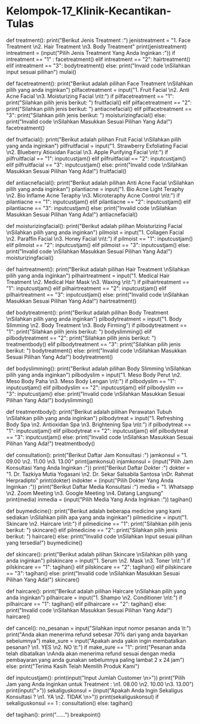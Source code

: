 # Kelompok-17_Klinik-Kecantikan-Tulas
def treatment():
    print("Berikut Jenis Treatment :")
    jenistreatment = "1. Face Treatment \n2. Hair Treatment \n3. Body Treatment"
    print(jenistreatment)
    intreatment = (input("Pilih Jenis Treatment Yang Anda Inginkan :"))
    if intreatment == "1" :
        facetreatment()
    elif intreatment == "2":
        hairtreatment()
    elif intreatment == "3":
        bodytreatment()
    else:
        print("Invaid code \nSilahkan input sesuai pilihan")
        mulai()

def facetreatment():
    print("Berikut adalah pilihan Face Treatment \nSilahkan pilih yang anda inginkan")
    pilfacetreatment = input("1. Fruit Facial \n2. Anti Acne Facial \n3. Moisturizing Facial \n\t:")
    if pilfacetreatment == "1":
        print("Silahkan pilih jenis berikut: ")
        fruitfacial()
    elif pilfacetreatment == "2":
        print("Silahkan pilih jenis berikut: ")
        antiacnefacial()
    elif pilfacetreatment == "3":
        print("Silahkan pilih jenis berikut: ")
        moisturizingfacial()
    else:
        print("Invalid code \nSilahkan Masukkan Sesuai Pilihan Yang Ada!")
        facetreatment()

def fruitfacial():
    print("Berikut adalah pilihan Fruit Facial \nSilahkan pilih yang anda inginkan")
    pilfruitfacial = input("1. Strawberry Exfoliating Facial \n2. Blueberry Atioxidan Facial \n3. Apple Purifying Facial \n\t:")
    if pilfruitfacial == "1":
        inputcustjam()
    elif pilfruitfacial == "2":
        inputcustjam()
    elif pilfruitfacial == "3":
        inputcustjam()
    else:
        print("Invalid code \nSilahkan Masukkan Sesuai Pilihan Yang Ada!")
        fruitfacial()

def antiacnefacial():
    print("Berikut adalah pilihan Anti Acne Facial \nSilahkan pilih yang anda inginkan")
    pilantiacne = input("1. Bio Acne Light Teraphy \n2. Bio Inflame Acne Teraphy \n3. Microteraphy Acne Control \n\t:")
    if pilantiacne == "1":
        inputcustjam()
    elif pilantiacne == "2":
        inputcustjam()
    elif pilantiacne == "3":
        inputcustjam()
    else:
        print("Invalid code \nSilahkan Masukkan Sesuai Pilihan Yang Ada!")
        antiacnefacial()

def moisturizingfacial():
    print("Berikut adalah pilihan Moisturizing Facial \nSilahkan pilih yang anda inginkan")
    pilmoist = input("1. Collagen Facial \n2. Paraffin Facial \n3. Honey Facial \n\t:")
    if pilmoist == "1":
        inputcustjam()
    elif pilmoist == "2":
        inputcustjam()
    elif pilmoist == "3":
        inputcustjam()
    else:
        print("Invalid code \nSilahkan Masukkan Sesuai Pilihan Yang Ada!")
        moisturizingfacial()

def hairtreatment():
    print("Berikut adalah pilihan Hair Treatment \nSilahkan pilih yang anda inginkan")
    pilhairtreatment = input("1. Medical Hair Treatment \n2. Medical Hair Mask \n3. Waxing \n\t:")
    if pilhairtreatment == "1":
        inputcustjam()
    elif pilhairtreatment == "2":
        inputcustjam()
    elif pilhairtreatment == "3":
        inputcustjam()
    else:
        print("Invalid code \nSilahkan Masukkan Sesuai Pilihan Yang Ada!")
        hairtreatment()
        
def bodytreatment():
    print("Berikut adalah pilihan Body Treatment \nSilahkan pilih yang anda inginkan")
    pilbodytreatment = input("1. Body Slimming \n2. Body Treatment \n3. Body Firming")
    if pilbodytreatment == "1":
        print("Silahkan pilih jenis berikut: ")
        bodyslimming()
    elif pilbodytreatment == "2":
        print("Silahkan pilih jenis berikut: ")
        treatmentbody()
    elif pilbodytreatment == "3":
        print("Silahkan pilih jenis berikut: ")
        bodytreatment()
    else:
        print("Invalid code \nSilahkan Masukkan Sesuai Pilihan Yang Ada!")
        bodytreatment()

def bodyslimming():
    print("Berikut adalah pilihan Body Slimming \nSilahkan pilih yang anda inginkan")
    pilbodyslim = input("1. Meso Body Perut \n2. Meso Body Paha \n3. Meso Body Lengan \n\t:")
    if pilbodyslim == "1":
        inputcustjam()
    elif pilbodyslim == "2":
        inputcustjam()
    elif pilbodyslim == "3":
        inputcustjam()
    else:
        print("Invalid code \nSilahkan Masukkan Sesuai Pilihan Yang Ada!")
        bodyslimming()

def treatmentbody():
    print("Berikut adalah pilihan Perawatan Tubuh \nSilahkan pilih yang anda inginkan")
    pilbodytreat = input("1. Refreshing Body Spa \n2. Antioxidan Spa \n3. Brightening Spa \n\t:")
    if pilbodytreat == "1":
        inputcustjam()
    elif pilbodytreat == "2":
        inputcustjam()
    elif pilbodytreat == "3":
        inputcustjam()
    else:
        print("Invalid code \nSilahkan Masukkan Sesuai Pilihan Yang Ada!")
        treatmentbody()

def consultation():
    print("Berikut Daftar Jam Konsultasi :")
    jamkonsul = "1. 09.00 \n2. 11.00 \n3. 13.00"
    print(jamkonsul)
    injamkonsul = (input("Pilih Jam Konsultasi Yang Anda Inginkan :"))
    print("Berikut Daftar Dokter :")
    dokter = "1. Dr. Tazkiya Mutia Yogasani \n2. Dr. Sekar Salsabila Santosa \nDr. Rahmat Herpradipto"
    print(dokter)
    indokter = (input("Pilih Dokter Yang Anda Inginkan :"))
    print("Berikut Daftar Media Konsultasi :")
    media = "1. Whatsapp \n2. Zoom Meeting \n3. Google Meeting \n4. Datang Langsung"
    print(media)
    inmedia = (input("Pilih Media Yang Anda Inginkan :"))
    tagihan()

def buymedicine():
    print("Berikut adalah beberapa medicine yang kami sediakan \nSilahkan pilih apa yang anda inginkan")
    pilmedicine = input("1. Skincare \n2. Haircare \n\t:")
    if pilmedicine == "1":
        print("Silahkan pilih jenis berikut: ")
        skincare()
    elif pilmedicine == "2":
        print("Silahkan pilih jenis berikut: ")
        haircare()
    else:
        print("Invalid code \nSilahkan Input sesuai pilihan yang tersedia!")
        buymedicine()

def skincare():
    print("Berikut adalah pilihan Skincare \nSilahkan pilih yang anda inginkan")
    pilskincare = input("1. Serum \n2. Mask \n3. Toner \n\t:")
    if pilskincare == "1":
        tagihan()
    elif pilskincare == "2":
        tagihan()
    elif pilskincare == "3":
        tagihan()
    else:
        print("Invalid code \nSilahkan Masukkan Sesuai Pilihan Yang Ada!")
        skincare()

def haircare():
    print("Berikut adalah pilihan Haircare \nSilahkan pilih yang anda inginkan")
    pilhaircare = input("1. Shampo \n2. Conditioner \n\t:")
    if pilhaircare == "1":
        tagihan()
    elif pilhaircare == "2":
        tagihan()
    else:
        print("Invalid code \nSilahkan Masukkan Sesuai Pilihan Yang Ada!")
        haircare()

def cancel():
    no_pesanan = input("Silahkan input nomor pesanan anda \t:")
    print("Anda akan menerima refund sebesar 70% dari yang anda bayarkan sebelumnya")
    make_sure  = input("Apakah anda yakin ingin membatalkan pesanan? \n1. YES \n2. NO \t:")
    if make_sure == "1":
        print("Pesanan anda telah dibatalkan \nAnda akan menerima refund sesuai dengan media pembayaran yang anda gunakan sebelumnya paling lambat 2 x 24 jam")
    else:
        print("Terima Kasih Telah Memilih Produk Kami")

def inputcustjam():
    print(input("Input Jumlah Customer \n>"))
    print("Pilih Jam yang Anda Inginkan untuk Treatment : \n1. 08.00 \n2. 10.00 \n3. 13.00")
    print(input(">"))
    sekaliguskonsul = (input("Apakah Anda Ingin Sekaligus Konsultasi ? \n1. YA \n2. TIDAK \n>"))
    print(sekaliguskonsul)
    if sekaliguskonsul == 1 :
        consultation()
    else:
        tagihan()

def tagihan():
    print("......")
    breakpoint()
